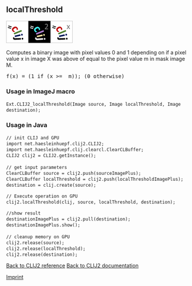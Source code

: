 ## localThreshold
<img src="images/mini_clij1_logo.png"/><img src="images/mini_clij2_logo.png"/><img src="images/mini_clijx_logo.png"/>

Computes a binary image with pixel values 0 and 1 depending on if a pixel value x in image X 
was above of equal to the pixel value m in mask image M.

<pre>f(x) = (1 if (x >=  m)); (0 otherwise)</pre>

### Usage in ImageJ macro
```
Ext.CLIJ2_localThreshold(Image source, Image localThreshold, Image destination);
```


### Usage in Java
```
// init CLIJ and GPU
import net.haesleinhuepf.clij2.CLIJ2;
import net.haesleinhuepf.clij.clearcl.ClearCLBuffer;
CLIJ2 clij2 = CLIJ2.getInstance();

// get input parameters
ClearCLBuffer source = clij2.push(sourceImagePlus);
ClearCLBuffer localThreshold = clij2.push(localThresholdImagePlus);
destination = clij.create(source);
```

```
// Execute operation on GPU
clij2.localThreshold(clij, source, localThreshold, destination);
```

```
//show result
destinationImagePlus = clij2.pull(destination);
destinationImagePlus.show();

// cleanup memory on GPU
clij2.release(source);
clij2.release(localThreshold);
clij2.release(destination);
```


[Back to CLIJ2 reference](https://clij.github.io/clij2-docs/reference)
[Back to CLIJ2 documentation](https://clij.github.io/clij2-docs)

[Imprint](https://clij.github.io/imprint)
